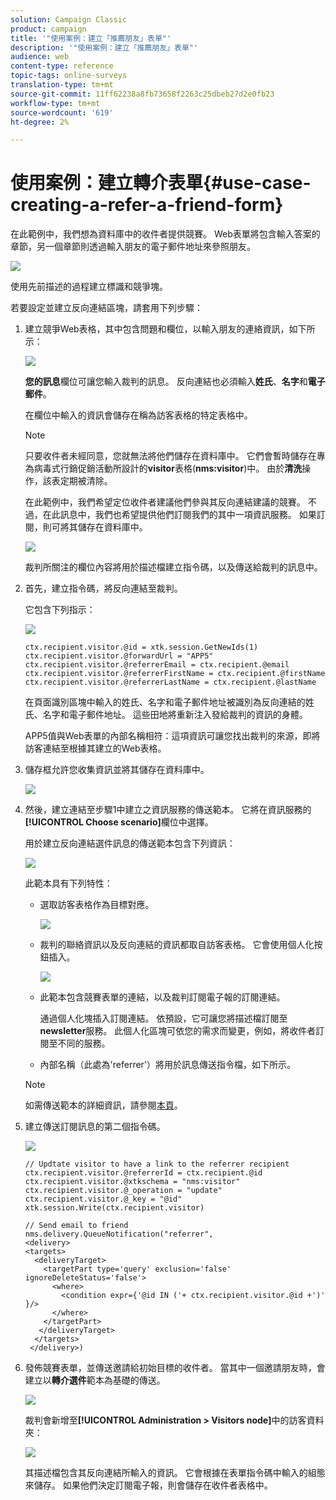 ```yaml
---
solution: Campaign Classic
product: campaign
title: '"使用案例：建立「推薦朋友」表單"'
description: '"使用案例：建立「推薦朋友」表單"'
audience: web
content-type: reference
topic-tags: online-surveys
translation-type: tm+mt
source-git-commit: 11ff62238a8fb73658f2263c25dbeb27d2e0fb23
workflow-type: tm+mt
source-wordcount: '619'
ht-degree: 2%

---
```



# 使用案例：建立轉介表單{#use-case-creating-a-refer-a-friend-form}

在此範例中，我們想為資料庫中的收件者提供競賽。 Web表單將包含輸入答案的章節，另一個章節則透過輸入朋友的電子郵件地址來參照朋友。

![](assets/s_ncs_admin_survey_viral_sample_0.png)

使用先前描述的過程建立標識和競爭塊。

若要設定並建立反向連結區塊，請套用下列步驟：

1. 建立競爭Web表格，其中包含問題和欄位，以輸入朋友的連絡資訊，如下所示：

   ![](assets/s_ncs_admin_survey_viral_sample_2.png)

   **您的訊息**&#x200B;欄位可讓您輸入裁判的訊息。 反向連結也必須輸入&#x200B;**姓氏**、**名字**&#x200B;和&#x200B;**電子郵件**。

   在欄位中輸入的資訊會儲存在稱為訪客表格的特定表格中。

   >[!NOTE]
   >
   >只要收件者未經同意，您就無法將他們儲存在資料庫中。 它們會暫時儲存在專為病毒式行銷促銷活動所設計的&#x200B;**visitor**&#x200B;表格(**nms:visitor**)中。 由於&#x200B;**清洗**&#x200B;操作，該表定期被清除。
   >
   >在此範例中，我們希望定位收件者建議他們參與其反向連結建議的競賽。 不過，在此訊息中，我們也希望提供他們訂閱我們的其中一項資訊服務。 如果訂閱，則可將其儲存在資料庫中。

   ![](assets/s_ncs_admin_survey_viral_sample_5.png)

   裁判所關注的欄位內容將用於描述檔建立指令碼，以及傳送給裁判的訊息中。

1. 首先，建立指令碼，將反向連結至裁判。

   它包含下列指示：

   ![](assets/s_ncs_admin_survey_viral_sample_4.png)

   ```
   ctx.recipient.visitor.@id = xtk.session.GetNewIds(1)
   ctx.recipient.visitor.@forwardUrl = "APP5"
   ctx.recipient.visitor.@referrerEmail = ctx.recipient.@email
   ctx.recipient.visitor.@referrerFirstName = ctx.recipient.@firstName
   ctx.recipient.visitor.@referrerLastName = ctx.recipient.@lastName
   ```

   在頁面識別區塊中輸入的姓氏、名字和電子郵件地址被識別為反向連結的姓氏、名字和電子郵件地址。 這些田地將重新注入發給裁判的資訊的身體。

   APP5值與Web表單的內部名稱相符：這項資訊可讓您找出裁判的來源，即將訪客連結至根據其建立的Web表格。

1. 儲存框允許您收集資訊並將其儲存在資料庫中。

   ![](assets/s_ncs_admin_survey_viral_sample_4b.png)

1. 然後，建立連結至步驟1中建立之資訊服務的傳送範本。 它將在資訊服務的&#x200B;**[!UICONTROL Choose scenario]**&#x200B;欄位中選擇。

   用於建立反向連結選件訊息的傳送範本包含下列資訊：

   ![](assets/s_ncs_admin_survey_viral_sample_7.png)

   此範本具有下列特性：

   * 選取訪客表格作為目標對應。

      ![](assets/s_ncs_admin_survey_viral_sample_7b.png)

   * 裁判的聯絡資訊以及反向連結的資訊都取自訪客表格。 它會使用個人化按鈕插入。

      ![](assets/s_ncs_admin_survey_viral_sample_7a.png)

   * 此範本包含競賽表單的連結，以及裁判訂閱電子報的訂閱連結。

      通過個人化塊插入訂閱連結。 依預設，它可讓您將描述檔訂閱至&#x200B;**newsletter**&#x200B;服務。 此個人化區塊可依您的需求而變更，例如，將收件者訂閱至不同的服務。

   * 內部名稱（此處為&#39;referrer&#39;）將用於訊息傳送指令檔，如下所示。
   >[!NOTE]
   >
   >如需傳送範本的詳細資訊，請參閱[本頁](../../delivery/using/about-templates.md)。

1. 建立傳送訂閱訊息的第二個指令碼。

   ![](assets/s_ncs_admin_survey_viral_sample_7c.png)

   ```
   // Updtate visitor to have a link to the referrer recipient
   ctx.recipient.visitor.@referrerId = ctx.recipient.@id
   ctx.recipient.visitor.@xtkschema = "nms:visitor"
   ctx.recipient.visitor.@_operation = "update" 
   ctx.recipient.visitor.@_key = "@id" 
   xtk.session.Write(ctx.recipient.visitor)
   
   // Send email to friend
   nms.delivery.QueueNotification("referrer",
   <delivery>
   <targets>
     <deliveryTarget>
       <targetPart type='query' exclusion='false' ignoreDeleteStatus='false'>
         <where>
           <condition expr={'@id IN ('+ ctx.recipient.visitor.@id +')' }/>
         </where>
       </targetPart>
      </deliveryTarget>
     </targets>
    </delivery>)
   ```

1. 發佈競賽表單，並傳送邀請給初始目標的收件者。 當其中一個邀請朋友時，會建立以&#x200B;**轉介選件**&#x200B;範本為基礎的傳送。

   ![](assets/s_ncs_admin_survey_viral_sample_8.png)

   裁判會新增至&#x200B;**[!UICONTROL Administration > Visitors node]**&#x200B;中的訪客資料夾：

   ![](assets/s_ncs_admin_survey_viral_sample_9.png)

   其描述檔包含其反向連結所輸入的資訊。 它會根據在表單指令碼中輸入的組態來儲存。 如果他們決定訂閱電子報，則會儲存在收件者表格中。

